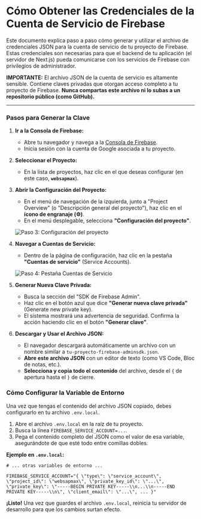 # Cómo Obtener las Credenciales de la Cuenta de Servicio de Firebase

Este documento explica paso a paso cómo generar y utilizar el archivo de credenciales JSON para la cuenta de servicio de tu proyecto de Firebase. Estas credenciales son necesarias para que el backend de tu aplicación (el servidor de Next.js) pueda comunicarse con los servicios de Firebase con privilegios de administrador.

**IMPORTANTE:** El archivo JSON de la cuenta de servicio es altamente sensible. Contiene claves privadas que otorgan acceso completo a tu proyecto de Firebase. **Nunca compartas este archivo ni lo subas a un repositorio público (como GitHub).**

---

### Pasos para Generar la Clave

1.  **Ir a la Consola de Firebase:**
    *   Abre tu navegador y navega a la [Consola de Firebase](https://console.firebase.google.com/).
    *   Inicia sesión con la cuenta de Google asociada a tu proyecto.

2.  **Seleccionar el Proyecto:**
    *   En la lista de proyectos, haz clic en el que deseas configurar (en este caso, **`websapmax`**).

3.  **Abrir la Configuración del Proyecto:**
    *   En el menú de navegación de la izquierda, junto a "Project Overview" (o "Descripción general del proyecto"), haz clic en el **ícono de engranaje (⚙️)**.
    *   En el menú desplegable, selecciona **"Configuración del proyecto"**.

    ![Paso 3: Configuración del proyecto](https://firebase.google.com/static/docs/admin/setup/images/project-settings.png)

4.  **Navegar a Cuentas de Servicio:**
    *   Dentro de la página de configuración, haz clic en la pestaña **"Cuentas de servicio"** (Service Accounts).

    ![Paso 4: Pestaña Cuentas de Servicio](https://firebase.google.com/static/docs/admin/setup/images/service-accounts.png)

5.  **Generar Nueva Clave Privada:**
    *   Busca la sección del "SDK de Firebase Admin".
    *   Haz clic en el botón azul que dice **"Generar nueva clave privada"** (Generate new private key).
    *   El sistema mostrará una advertencia de seguridad. Confirma la acción haciendo clic en el botón **"Generar clave"**.

6.  **Descargar y Usar el Archivo JSON:**
    *   El navegador descargará automáticamente un archivo con un nombre similar a `tu-proyecto-firebase-adminsdk.json`.
    *   **Abre este archivo JSON** con un editor de texto (como VS Code, Bloc de notas, etc.).
    *   **Selecciona y copia todo el contenido** del archivo, desde el `{` de apertura hasta el `}` de cierre.

### Cómo Configurar la Variable de Entorno

Una vez que tengas el contenido del archivo JSON copiado, debes configurarlo en tu archivo `.env.local`.

1.  Abre el archivo `.env.local` en la raíz de tu proyecto.
2.  Busca la línea `FIREBASE_SERVICE_ACCOUNT=...`.
3.  Pega el contenido completo del JSON como el valor de esa variable, asegurándote de que esté todo entre comillas dobles.

**Ejemplo en `.env.local`:**

```env
# ... otras variables de entorno ...

FIREBASE_SERVICE_ACCOUNT="{ \"type\": \"service_account\", \"project_id\": \"websapmax\", \"private_key_id\": \"...\", \"private_key\": \"-----BEGIN PRIVATE KEY-----\\n...\\n-----END PRIVATE KEY-----\\n\", \"client_email\": \"...\", ... }"
```

**¡Listo!** Una vez que guardes el archivo `.env.local`, reinicia tu servidor de desarrollo para que los cambios surtan efecto.
